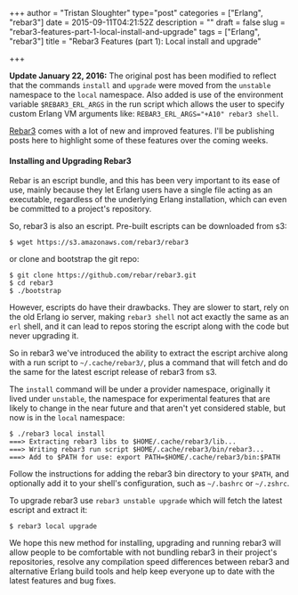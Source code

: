 +++
author = "Tristan Sloughter"
type="post"
categories = ["Erlang", "rebar3"]
date = 2015-09-11T04:21:52Z
description = ""
draft = false
slug = "rebar3-features-part-1-local-install-and-upgrade"
tags = ["Erlang", "rebar3"]
title = "Rebar3 Features (part 1): Local install and upgrade"

+++

**Update January 22, 2016:** The original post has been modified to reflect that the commands `install` and `upgrade` were moved from the `unstable` namespace to the `local` namespace. Also added is use of the environment variable `$REBAR3_ERL_ARGS` in the run script which allows the user to specify custom Erlang VM arguments like: `REBAR3_ERL_ARGS="+A10" rebar3 shell`.

[Rebar3](https://rebar3.org) comes with a lot of new and improved features. I'll be publishing posts here to highlight some of these features over the coming weeks.

#### Installing and Upgrading Rebar3

Rebar is an escript bundle, and this has been very important to its ease of use, mainly because they let Erlang users have a single file acting as an executable, regardless of the underlying Erlang installation, which can even be committed to a project's repository.

So, rebar3 is also an escript. Pre-built escripts can be downloaded from s3: 

```
$ wget https://s3.amazonaws.com/rebar3/rebar3
```

or clone and bootstrap the git repo:

```
$ git clone https://github.com/rebar/rebar3.git
$ cd rebar3
$ ./bootstrap
```

However, escripts do have their drawbacks. They are slower to start, rely on the old Erlang io server, making `rebar3 shell` not act exactly the same as an `erl` shell, and it can lead to repos storing the escript along with the code but never upgrading it.

So in rebar3 we've introduced the ability to extract the escript archive along with a run script to `~/.cache/rebar3/`, plus a command that will fetch and do the same for the latest escript release of rebar3 from s3.

The `install` command will be under a provider namespace, originally it lived under `unstable`, the namespace for experimental features that are likely to change in the near future and that aren't yet considered stable, but now is in the `local` namespace:

```
$ ./rebar3 local install
===> Extracting rebar3 libs to $HOME/.cache/rebar3/lib...
===> Writing rebar3 run script $HOME/.cache/rebar3/bin/rebar3...
===> Add to $PATH for use: export PATH=$HOME/.cache/rebar3/bin:$PATH
```
Follow the instructions for adding the rebar3 bin directory to your `$PATH`, and optionally add it to your shell's configuration, such as `~/.bashrc` or `~/.zshrc`.

To upgrade rebar3 use `rebar3 unstable upgrade` which will fetch the latest escript and extract it:

```
$ rebar3 local upgrade
```

We hope this new method for installing, upgrading and running rebar3 will allow people to be comfortable with not bundling rebar3 in their project's repositories, resolve any compilation speed differences between rebar3 and alternative Erlang build tools and help keep everyone up to date with the latest features and bug fixes.

